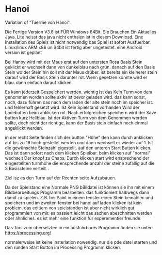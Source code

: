 # Hanoi
Variation of "Tuerme von Hanoi".

Die Fertige Version V3.6 ist FÜR Windows 64Bit. Sie Brauchen Ein Aktuelles Java. Lite heisst das java nicht enthalen ist in diesem Download. Eine Installation des Spiels ist nicht notwendig das Spiel ist sofort Ausfuerbar.
Linux/linux ARM x86 un 64bit ist fertig aber ungetestet. eine Android version ist geplant

Bei Hanoy wird mit der Maus erst auf den untersten Rosa Basis Stein geklickt er wechselt dann von dunkelblau nach grün. danach auf den Basis Stein wo der Stein hin soll mit der Maus drüber.
ist bereits ein kleinerer stein darauf wird der Basis Stein darunter rot.
Wenn gesetzen könnte wird er blau. dann einfach darauf klicken.

Es kann jederzeit Gespeichert werden. wichtig ist  das Kein Turm von dem genommen worden sollte aktiv ist bevor geladen wird. das kann sonst, noch, dazu führen das nach dem laden  der alte stein noch im speicher ist. und fehlerhaft gesetzt wird.
Ist Kein Spielstand vorhanden Wird der Ladebutten beim anklicken rot.
Nach erfolgreichen speichern wird der Save button kurz Hellblau.
Ist der Aktiven Turm von dem Genommen werden sollte, doch nicht der richtige,  kann der Basis stein einfach noch einmal angeklickt werden.

in der recht Seite finden sich der button "Höhe" den kann durch anklicken auf bis zu 19 hoch gestellet werden und dann wechselt er wieder auf 1.
Ist  die gewünschte Steinzahl eigestellt. auf den unteren Start Butten klicken. Das ist dann sofort nach dem klicken Spielbar.
beim klicken auf "normal" wechselt Der knopf zu Chaos. Durch klicken start wird ensprechend der eingestellten turmhöhe die ensprechende anzahl der steine zufällig auf die 3 Basissteine verteilt .

Ziel isz es den Turm auf der Rechten seite Aufzubauen.

Da der Spielstand eine Normale PNG bBildatei ist können sie ihn mit einem Bildbearbeitungs Programm bearbeiten. das funktioniert halbwegs dann damit zu spielen.
Z.B. bei Paint in einem fenster einen Stein bemahlen und speichern und im zweiten fenster bei hanoi auf laden klicken ist kein problem.
das editiern von spielständen ist aber nicht wirklich gut programmiert von mir. es passiert leicht das sachen abeschnitten werden oder ähnliches. es ist mehr eine funktion für experementier freunde.


Das Tool zum übersetzten in ein ausführbares Programm finden sie unter:
https://processing.org/

normalerweise ist keine insterlation nowendig. nur die pde datei starten und den runden Start Button im Processing Programm klicken.

